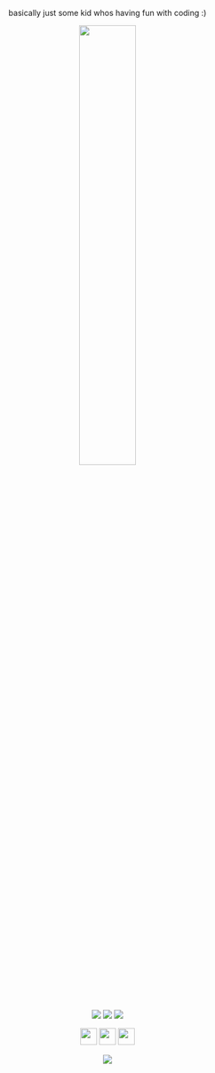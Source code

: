 <p align=center>
 basically just some kid whos having fun with coding :)
</p>
  
<p align=center>
  <a href="https://discord.com/users/1033787431482310756"><img src="https://lanyard-profile-readme.vercel.app/api/1075072806892621874?theme=dark&bg=023020&animated=true&hideDiscrim=true&borderRadius=30px&idleMessage=Probably%20doing%20something%20else..." width=45%></a>
</p>

<p align="center">
  <a href="https://github.com/Gumbobrot"><img src="https://img.shields.io/github/followers/Gumbobrot?style=for-the-badge"></img></a>
  <a href="https://github.com/Gumbobrot"><img src="https://img.shields.io/github/stars/Gumbobrot?style=for-the-badge"></img></a>
  <a href="https://discord.gg/gqms5tajzr"><img src="https://img.shields.io/website?down_message=discord%20server%20is%20down%20:(%21&style=for-the-badge&up_message=Join%20our%20Discord%20:)&url=https%3A%2F%2Fdiscord.gg/gqms5tajzr"></img></a>
</p>

<p align="center">
<a href="https://discordlookup.com/user/916601585038131222"><img src="https://img.shields.io/badge/Discord-%237289DA.svg?style=for-the-badge&logo=discord&logoColor=white" style="margin-bottom: 4px;" height="30px" target="_blank"></a>
<a href="https://www.instagram.com/jo.ghz"><img src="https://img.shields.io/badge/Instagram-%23E4405F.svg?style=for-the-badge&logo=Instagram&logoColor=white" style="margin-bottom: 4px;" height="30px" target="_blank"></a>
<a href="https://www.youtube.com/channel/UCEhGWgNEn1T1CgyzesW_PSw"><img src="https://img.shields.io/badge/YouTube-%23FF0000.svg?style=for-the-badge&logo=YouTube&logoColor=white" style="margin-bottom: 4px;" height="30px" target="_blank"></a>
</p>

<p align="center">
  <a href="https://github.com/Gumbobrot"><img src="https://img.shields.io/badge/python-3670A0?style=for-the-badge&logo=python&logoColor=ffdd54"></a>
</p>
